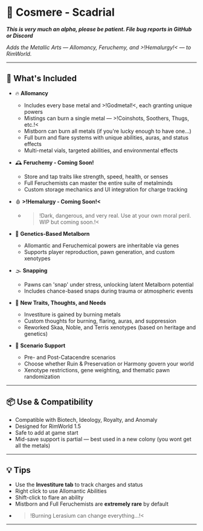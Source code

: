 # 🧪 Cosmere - Scadrial

***This is very much an alpha, please be patient. File bug reports in GitHub or Discord***

*Adds the Metallic Arts — Allomancy, Feruchemy, and >!Hemalurgy!< — to RimWorld.*

---

## 🌌 What's Included

- 🔥 **Allomancy**
    - Includes every base metal and >!Godmetal!<, each granting unique powers
    - Mistings can burn a single metal — >!Coinshots, Soothers, Thugs, etc.!<
    - Mistborn can burn all metals (if you're lucky enough to have one…)
    - Full burn and flare systems with unique abilities, auras, and status effects
    - Multi-metal vials, targeted abilities, and environmental effects

- 🕰️ **Feruchemy - Coming Soon!**
    - Store and tap traits like strength, speed, health, or senses
    - Full Feruchemists can master the entire suite of metalminds
    - Custom storage mechanics and UI integration for charge tracking

- 🩸 **>!Hemalurgy - Coming Soon!<**
    - >!Dark, dangerous, and very real. Use at your own moral peril. WIP but coming soon.!<

- 🧬 **Genetics-Based Metalborn**
    - Allomantic and Feruchemical powers are inheritable via genes
    - Supports player reproduction, pawn generation, and custom xenotypes

- 🌫️ **Snapping**
    - Pawns can 'snap' under stress, unlocking latent Metalborn potential
    - Includes chance-based snaps during trauma or atmospheric events

- 💎 **New Traits, Thoughts, and Needs**
    - Investiture is gained by burning metals
    - Custom thoughts for burning, flaring, auras, and suppression
    - Reworked Skaa, Noble, and Terris xenotypes (based on heritage and genetics)

- 🧪 **Scenario Support**
    - Pre- and Post-Catacendre scenarios
    - Choose whether Ruin & Preservation or Harmony govern your world
    - Xenotype restrictions, gene weighting, and thematic pawn randomization

---

## 📦 Use & Compatibility

- Compatible with Biotech, Ideology, Royalty, and Anomaly
- Designed for RimWorld 1.5
- Safe to add at game start
- Mid-save support is partial — best used in a new colony (you wont get all the metals)

---

## 💡 Tips

- Use the **Investiture tab** to track charges and status
- Right click to use Allomantic Abilities
- Shift-click to flare an ability
- Mistborn and Full Feruchemists are **extremely rare** by default
- >!Burning Lerasium can change everything...!<

---
